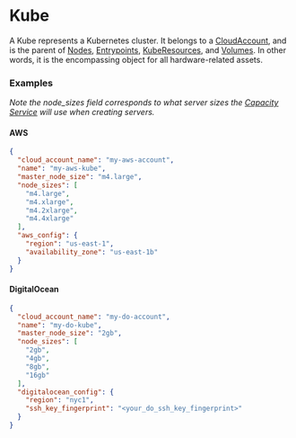 # Kube

A Kube represents a Kubernetes cluster. It belongs to a
[CloudAccount](cloud_account.md), and is the parent of
[Nodes](node.md), [Entrypoints](entrypoint.md),
[KubeResources](kube_resource.md), and [Volumes](volume.md).
In other words, it is the encompassing object for all hardware-related assets.

### Examples

_Note the node_sizes field corresponds to what server sizes the
[Capacity Service](capacity_service.md) will use when creating servers._

#### AWS

```json
{
  "cloud_account_name": "my-aws-account",
  "name": "my-aws-kube",
  "master_node_size": "m4.large",
  "node_sizes": [
    "m4.large",
    "m4.xlarge",
    "m4.2xlarge",
    "m4.4xlarge"
  ],
  "aws_config": {
    "region": "us-east-1",
    "availability_zone": "us-east-1b"
  }
}
```

#### DigitalOcean

```json
{
  "cloud_account_name": "my-do-account",
  "name": "my-do-kube",
  "master_node_size": "2gb",
  "node_sizes": [
    "2gb",
    "4gb",
    "8gb",
    "16gb"
  ],
  "digitalocean_config": {
    "region": "nyc1",
    "ssh_key_fingerprint": "<your_do_ssh_key_fingerprint>"
  }
}
```

